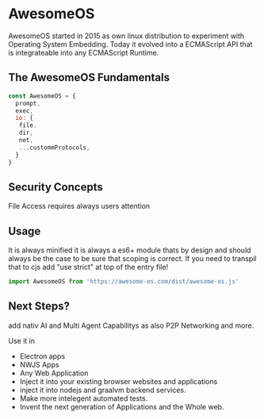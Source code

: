 # AwesomeOS
AwesomeOS started in 2015 as own linux distribution to experiment with Operating System Embedding. Today it evolved into a ECMAScript API that is integrateable into any ECMAScript Runtime.

## The AwesomeOS Fundamentals

```js
const AwesomeOS = {
  prompt,
  exec,
  io: {
   file.
   dir,
   net,
   ...custommProtocols,
  }
}
```

## Security Concepts
File Access requires always users attention 


## Usage
It is always minified it is always a es6+ module thats by design and should always be the case to be sure that scoping is correct.
If you need to transpil that to cjs add "use strict" at top of the entry file!
```js
import AwesomeOS from 'https://awesome-os.com/dist/awesome-os.js'
```

## Next Steps?
add nativ AI and Multi Agent Capabilitys as also P2P Networking and more.

Use it in 
- Electron apps
- NWJS Apps
- Any Web Application
- Inject it into your existing browser websites and applications
- inject it into nodejs and graalvm backend services.
- Make more intelegent automated tests.
- Invent the next generation of Applications and the Whole web.


